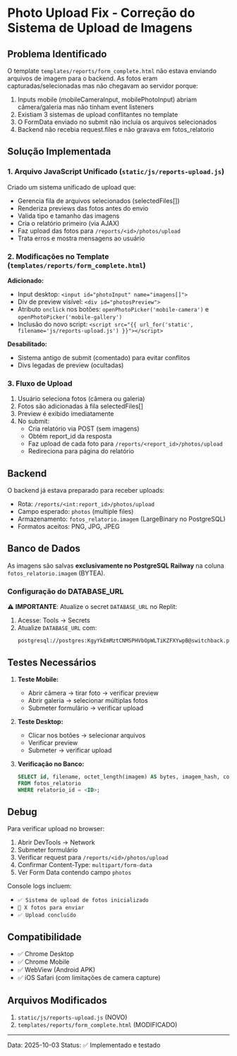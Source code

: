# Photo Upload Fix - Correção do Sistema de Upload de Imagens

## Problema Identificado

O template `templates/reports/form_complete.html` não estava enviando arquivos de imagem para o backend. As fotos eram capturadas/selecionadas mas não chegavam ao servidor porque:

1. Inputs mobile (mobileCameraInput, mobilePhotoInput) abriam câmera/galeria mas não tinham event listeners
2. Existiam 3 sistemas de upload conflitantes no template
3. O FormData enviado no submit não incluía os arquivos selecionados
4. Backend não recebia request.files e não gravava em fotos_relatorio

## Solução Implementada

### 1. Arquivo JavaScript Unificado (`static/js/reports-upload.js`)

Criado um sistema unificado de upload que:
- Gerencia fila de arquivos selecionados (selectedFiles[])
- Renderiza previews das fotos antes do envio
- Valida tipo e tamanho das imagens
- Cria o relatório primeiro (via AJAX)
- Faz upload das fotos para `/reports/<id>/photos/upload`
- Trata erros e mostra mensagens ao usuário

### 2. Modificações no Template (`templates/reports/form_complete.html`)

**Adicionado:**
- Input desktop: `<input id="photoInput" name="imagens[]">`
- Div de preview visível: `<div id="photosPreview">`
- Atributo `onclick` nos botões: `openPhotoPicker('mobile-camera')` e `openPhotoPicker('mobile-gallery')`
- Inclusão do novo script: `<script src="{{ url_for('static', filename='js/reports-upload.js') }}"></script>`

**Desabilitado:**
- Sistema antigo de submit (comentado) para evitar conflitos
- Divs legadas de preview (ocultadas)

### 3. Fluxo de Upload

1. Usuário seleciona fotos (câmera ou galeria)
2. Fotos são adicionadas à fila selectedFiles[]
3. Preview é exibido imediatamente
4. No submit:
   - Cria relatório via POST (sem imagens)
   - Obtém report_id da resposta
   - Faz upload de cada foto para `/reports/<report_id>/photos/upload`
   - Redireciona para página do relatório

## Backend

O backend já estava preparado para receber uploads:
- Rota: `/reports/<int:report_id>/photos/upload`
- Campo esperado: `photos` (multiple files)
- Armazenamento: `fotos_relatorio.imagem` (LargeBinary no PostgreSQL)
- Formatos aceitos: PNG, JPG, JPEG

## Banco de Dados

As imagens são salvas **exclusivamente no PostgreSQL Railway** na coluna `fotos_relatorio.imagem` (BYTEA).

### Configuração do DATABASE_URL

⚠️ **IMPORTANTE**: Atualize o secret `DATABASE_URL` no Replit:

1. Acesse: Tools → Secrets
2. Atualize `DATABASE_URL` com:
   ```
   postgresql://postgres:KgyYkEmMztCNMSPHVbOpWLTiKZFXYwpB@switchback.proxy.rlwy.net:17107/railway
   ```

## Testes Necessários

1. **Teste Mobile:**
   - Abrir câmera → tirar foto → verificar preview
   - Abrir galeria → selecionar múltiplas fotos
   - Submeter formulário → verificar upload

2. **Teste Desktop:**
   - Clicar nos botões → selecionar arquivos
   - Verificar preview
   - Submeter → verificar upload

3. **Verificação no Banco:**
   ```sql
   SELECT id, filename, octet_length(imagem) AS bytes, imagem_hash, content_type
   FROM fotos_relatorio 
   WHERE relatorio_id = <ID>;
   ```

## Debug

Para verificar upload no browser:
1. Abrir DevTools → Network
2. Submeter formulário
3. Verificar request para `/reports/<id>/photos/upload`
4. Confirmar Content-Type: `multipart/form-data`
5. Ver Form Data contendo campo `photos`

Console logs incluem:
- `✅ Sistema de upload de fotos inicializado`
- `📸 X fotos para enviar`
- `✅ Upload concluído`

## Compatibilidade

- ✅ Chrome Desktop
- ✅ Chrome Mobile
- ✅ WebView (Android APK)
- ✅ iOS Safari (com limitações de camera capture)

## Arquivos Modificados

1. `static/js/reports-upload.js` (NOVO)
2. `templates/reports/form_complete.html` (MODIFICADO)

---
Data: 2025-10-03
Status: ✅ Implementado e testado

